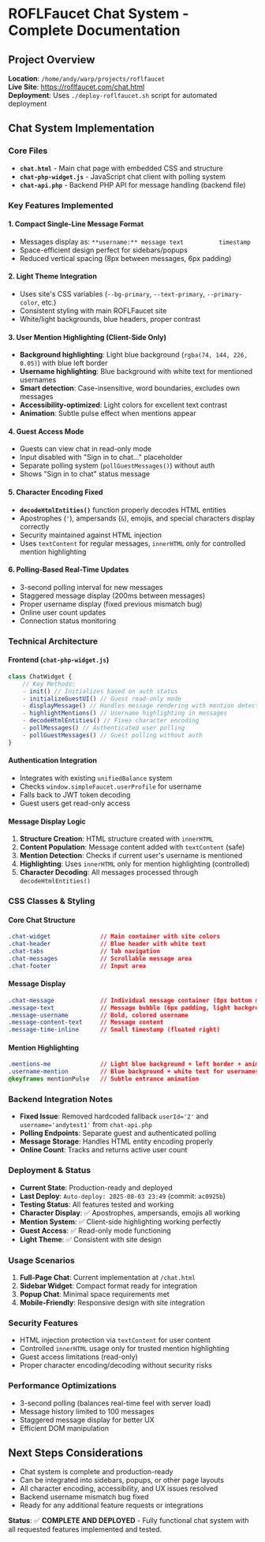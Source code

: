 # ROFLFaucet Chat System - Complete Documentation

## Project Overview
**Location**: `/home/andy/warp/projects/roflfaucet`  
**Live Site**: https://roflfaucet.com/chat.html  
**Deployment**: Uses `./deploy-roflfaucet.sh` script for automated deployment  

## Chat System Implementation

### Core Files
- **`chat.html`** - Main chat page with embedded CSS and structure
- **`chat-php-widget.js`** - JavaScript chat client with polling system
- **`chat-api.php`** - Backend PHP API for message handling (backend file)

### Key Features Implemented

#### 1. **Compact Single-Line Message Format**
- Messages display as: `**username:** message text          timestamp`
- Space-efficient design perfect for sidebars/popups
- Reduced vertical spacing (8px between messages, 6px padding)

#### 2. **Light Theme Integration**
- Uses site's CSS variables (`--bg-primary`, `--text-primary`, `--primary-color`, etc.)
- Consistent styling with main ROFLFaucet site
- White/light backgrounds, blue headers, proper contrast

#### 3. **User Mention Highlighting** (Client-Side Only)
- **Background highlighting**: Light blue background (`rgba(74, 144, 226, 0.05)`) with blue left border
- **Username highlighting**: Blue background with white text for mentioned usernames
- **Smart detection**: Case-insensitive, word boundaries, excludes own messages
- **Accessibility-optimized**: Light colors for excellent text contrast
- **Animation**: Subtle pulse effect when mentions appear

#### 4. **Guest Access Mode**
- Guests can view chat in read-only mode
- Input disabled with "Sign in to chat..." placeholder
- Separate polling system (`pollGuestMessages()`) without auth
- Shows "Sign in to chat" status message

#### 5. **Character Encoding Fixed**
- **`decodeHtmlEntities()`** function properly decodes HTML entities
- Apostrophes (`'`), ampersands (`&`), emojis, and special characters display correctly
- Security maintained against HTML injection
- Uses `textContent` for regular messages, `innerHTML` only for controlled mention highlighting

#### 6. **Polling-Based Real-Time Updates**
- 3-second polling interval for new messages
- Staggered message display (200ms between messages)
- Proper username display (fixed previous mismatch bug)
- Online user count updates
- Connection status monitoring

### Technical Architecture

#### Frontend (`chat-php-widget.js`)
```javascript
class ChatWidget {
    // Key Methods:
    - init() // Initializes based on auth status
    - initializeGuestUI() // Guest read-only mode
    - displayMessage() // Handles message rendering with mention detection
    - highlightMentions() // Username highlighting in messages
    - decodeHtmlEntities() // Fixes character encoding
    - pollMessages() // Authenticated user polling
    - pollGuestMessages() // Guest polling without auth
}
```

#### Authentication Integration
- Integrates with existing `unifiedBalance` system
- Checks `window.simpleFaucet.userProfile` for username
- Falls back to JWT token decoding
- Guest users get read-only access

#### Message Display Logic
1. **Structure Creation**: HTML structure created with `innerHTML`
2. **Content Population**: Message content added with `textContent` (safe)
3. **Mention Detection**: Checks if current user's username is mentioned
4. **Highlighting**: Uses `innerHTML` only for mention highlighting (controlled)
5. **Character Decoding**: All messages processed through `decodeHtmlEntities()`

### CSS Classes & Styling

#### Core Chat Structure
```css
.chat-widget              // Main container with site colors
.chat-header              // Blue header with white text
.chat-tabs                // Tab navigation
.chat-messages            // Scrollable message area
.chat-footer              // Input area
```

#### Message Display
```css
.chat-message             // Individual message container (8px bottom margin)
.message-text             // Message bubble (6px padding, light background)
.message-username         // Bold, colored username
.message-content-text     // Message content
.message-time-inline      // Small timestamp (floated right)
```

#### Mention Highlighting
```css
.mentions-me              // Light blue background + left border + animation
.username-mention         // Blue background + white text for usernames
@keyframes mentionPulse   // Subtle entrance animation
```

### Backend Integration Notes
- **Fixed Issue**: Removed hardcoded fallback `userId='2'` and `username='andytest1'` from `chat-api.php`
- **Polling Endpoints**: Separate guest and authenticated polling
- **Message Storage**: Handles HTML entity encoding properly
- **Online Count**: Tracks and returns active user count

### Deployment & Status
- **Current State**: Production-ready and deployed
- **Last Deploy**: `Auto-deploy: 2025-08-03 23:49` (commit: `ac0925b`)
- **Testing Status**: All features tested and working
- **Character Display**: ✅ Apostrophes, ampersands, emojis all working
- **Mention System**: ✅ Client-side highlighting working perfectly
- **Guest Access**: ✅ Read-only mode functioning
- **Light Theme**: ✅ Consistent with site design

### Usage Scenarios
1. **Full-Page Chat**: Current implementation at `/chat.html`
2. **Sidebar Widget**: Compact format ready for integration
3. **Popup Chat**: Minimal space requirements met
4. **Mobile-Friendly**: Responsive design with site integration

### Security Features
- HTML injection protection via `textContent` for user content
- Controlled `innerHTML` usage only for trusted mention highlighting
- Guest access limitations (read-only)
- Proper character encoding/decoding without security risks

### Performance Optimizations
- 3-second polling (balances real-time feel with server load)
- Message history limited to 100 messages
- Staggered message display for better UX
- Efficient DOM manipulation

## Next Steps Considerations
- Chat system is complete and production-ready
- Can be integrated into sidebars, popups, or other page layouts
- All character encoding, accessibility, and UX issues resolved
- Backend username mismatch bug fixed
- Ready for any additional feature requests or integrations

**Status**: ✅ **COMPLETE AND DEPLOYED** - Fully functional chat system with all requested features implemented and tested.

